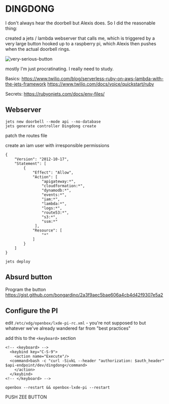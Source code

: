 # DINGDONG

I don't always hear the doorbell but Alexis does.
So I did the reasonable thing: 
 
created a jets / lambda webserver that calls me, which is triggered by a very large button hooked up to a raspberry pi, which Alexis then pushes when the actual doorbell rings.  
 
![very-serious-button](http://gregslab.com/media/vsb_gallery-4233.jpg)
 
mostly I'm just procratinating. I really need to study.
 
 
 
Basics: 
https://www.twilio.com/blog/serverless-ruby-on-aws-lambda-with-the-jets-framework 
https://www.twilio.com/docs/voice/quickstart/ruby 

Secrets: 
https://rubyonjets.com/docs/env-files/ 


## Webserver 
 
```
jets new doorbell --mode api --no-database
jets generate controller Dingdong create
```
patch the routes file 
 
create an iam user with irresponsible permissions 
```
{
    "Version": "2012-10-17",
    "Statement": [
        {
            "Effect": "Allow",
            "Action": [
                "apigateway:*",
                "cloudformation:*",
                "dynamodb:*",
                "events:*",
                "iam:*",
                "lambda:*",
                "logs:*",
                "route53:*",
                "s3:*",
                "ssm:*"
             ],
            "Resource": [
                "*"
            ]
        }
    ]
}
```
 
`jets deploy` 
 
 
 
## Absurd button
 
Program the button 
https://gist.github.com/bongardino/2a3f9aec5bae606a4cb4d42f9307e5a2 

## Configure the PI
edit `/etc/xdg/openbox/lxde-pi-rc.xml` - you're not supposed to but whatever we've already wandered far from "best practices" 

add this to the `<keyboard>` section
```
<!-- <keyboard> -->
  <keybind key="C-S-9">
    <action name="Execute"/>
  <command>bash -c "curl -SivkL --header "authorization: $auth_header" $api-endpoint/dev/dingdong</command>
    </action>
  </keybind>
<!-- </keyboard> -->
```
 
`openbox --restart && openbox-lxde-pi --restart` 
 
PUSH ZEE BUTTON

